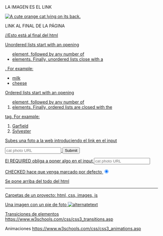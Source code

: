 LA IMAGEN ES EL LINK
<p><a href="#"><img src="https://cdn.freecodecamp.org/curriculum/cat-photo-app/relaxing-cat.jpg" alt="A cute orange cat lying on its back."></a></p>

LINK AL FINAL DE LA PÁGINA
<a href="#footer">
<footer> //Esto está al final del html

Unordered lists start with an opening <ul> element, followed by any number of <li> elements. Finally, unordered lists close with a </ul>.
For example:
<ul>
  <li>milk</li>
  <li>cheese</li>
</ul>

Ordered lists start with an opening <ol> element, followed by any number of <li> elements. Finally, ordered lists are closed with the </ol> tag.
For example:
<ol>
  <li>Garfield</li>
  <li>Sylvester</li>
</ol>

Subes una foto a la web introduciendo el link en el input
<form action="https://www.freecatphotoapp.com/submit-cat-photo">
    <input type="text" placeholder="cat photo URL">
    <button type="submit">Submit</button>
  </form>

El REQUIRED obliga a poner algo en el input
<input type="text" placeholder="cat photo URL" required>

CHECKED hace que venga marcado por defecto
<input type="radio" name="test-name" checked>

Se pone arriba del todo del html
<!DOCTYPE html>

---

Carpetas de un proyecto: html, css, images, js

Una imagen con un pie de foto
<img src="url" alt="alternatetext">

Transiciones de elementos
https://www.w3schools.com/css/css3_transitions.asp

Animaciones
https://www.w3schools.com/css/css3_animations.asp


